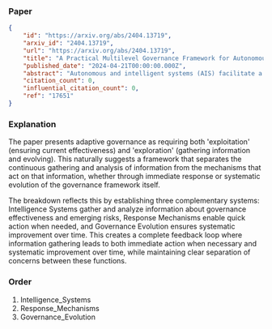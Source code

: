 ### Paper

```json
{
	"id": "https://arxiv.org/abs/2404.13719",
	"arxiv_id": "2404.13719",
	"url": "https://arxiv.org/abs/2404.13719",
	"title": "A Practical Multilevel Governance Framework for Autonomous and Intelligent Systems",
	"published_date": "2024-04-21T00:00:00.000Z",
	"abstract": "Autonomous and intelligent systems (AIS) facilitate a wide range of beneficial applications across a variety of different domains. However, technical characteristics such as unpredictability and lack of transparency, as well as potential unintended consequences, pose considerable challenges to the current governance infrastructure. Furthermore, the speed of development and deployment of applications outpaces the ability of existing governance institutions to put in place effective ethical-legal oversight. New approaches for agile, distributed and multilevel governance are needed. This work presents a practical framework for multilevel governance of AIS. The framework enables mapping actors onto six levels of decision-making including the international, national and organizational levels. Furthermore, it offers the ability to identify and evolve existing tools or create new tools for guiding the behavior of actors within the levels. Governance mechanisms enable actors to shape and enforce regulations and other tools, which when complemented with good practices contribute to effective and comprehensive governance.",
	"citation_count": 0,
	"influential_citation_count": 0,
	"ref": "17651"
}
```

### Explanation

The paper presents adaptive governance as requiring both 'exploitation' (ensuring current effectiveness) and 'exploration' (gathering information and evolving). This naturally suggests a framework that separates the continuous gathering and analysis of information from the mechanisms that act on that information, whether through immediate response or systematic evolution of the governance framework itself.

The breakdown reflects this by establishing three complementary systems: Intelligence Systems gather and analyze information about governance effectiveness and emerging risks, Response Mechanisms enable quick action when needed, and Governance Evolution ensures systematic improvement over time. This creates a complete feedback loop where information gathering leads to both immediate action when necessary and systematic improvement over time, while maintaining clear separation of concerns between these functions.

### Order

1. Intelligence_Systems
2. Response_Mechanisms
3. Governance_Evolution
